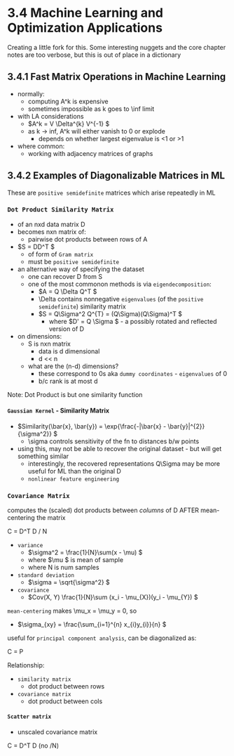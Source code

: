 # 3.4 Machine Learning and Optimization Applications

Creating a little fork for this. Some interesting nuggets and the core chapter notes are too verbose, but this is out of place in a dictionary

## 3.4.1 Fast Matrix Operations in Machine Learning

- normally:
  - computing A^k is expensive
  - sometimes impossible as k goes to \inf limit
- with LA considerations
  - $A^k = V \Delta^{k} V^{-1} $
  - as k -> inf, A^k will either vanish to 0 or explode
    - depends on whether largest eigenvalue is <1 or >1
- where common:
  - working with adjacency matrices of graphs

## 3.4.2 Examples of Diagonalizable Matrices in ML

These are `positive semidefinite` matrices which arise repeatedly in ML

### `Dot Product Similarity Matrix`

- of an nxd data matrix D
- becomes nxn matrix of:
  - pairwise dot products between rows of A
- $S = DD^T $
  - of form of `Gram matrix`
  - must be `positive semidefinite`
- an alternative way of specifying the dataset
  - one can recover D from S
  - one of the most commonon methods is via `eigendecomposition`:
    - $A = Q \Delta Q^T $
    - \Delta contains nonnegative `eigenvalues` (of the `positive semidefinite`) similarity matrix
    - $S = Q\Sigma^2 Q^{T} = (Q\Sigma)(Q\Sigma)^T $
      - where $D' = Q \Sigma $ - a possibly rotated and reflected version of D
- on dimensions:
  - S is nxn matrix
    - data is d dimensional
    - d << n
  - what are the (n-d) dimensions?
    - these correspond to 0s aka `dummy coordinates` - `eigenvalues` of 0
    - b/c rank is at most d

Note: Dot Product is but one similarity function

#### `Gaussian Kernel` - Similarity Matrix

- $Similarity(\bar{x}, \bar{y}) = \exp{\frac{-\|\bar{x} - \bar{y}\|^{2}}{\sigma^2}} $
  - \sigma controls sensitivity of the fn to distances b/w points
- using this, may not be able to recover the original dataset - but will get something similar
  - interestingly, the recovered representations Q\Sigma may be more useful for ML than the original D
  - `nonlinear feature engineering`

### `Covariance Matrix`

computes the (scaled) dot products between *columns* of D AFTER mean-centering the matrix

C = D^T D / N

- `variance`
  - $\sigma^2 = \frac{1}{N}\sum(x - \mu) $
  - where $\mu $ is mean of sample
  - where N is num samples
- `standard deviation`
  - $\sigma = \sqrt{\sigma^2} $
- `covariance`
  - $Cov(X, Y) \frac{1}{N}\sum (x_i - \mu_{X})(y_i - \mu_{Y}) $

`mean-centering` makes \mu_x = \mu_y = 0, so

- $\sigma_{xy} = \frac{\sum_{i=1}^{n} x_{i}y_{i}}{n} $

useful for `principal component analysis`, can be diagonalized as:

C = P

Relationship:

- `similarity matrix`
  - dot product between rows
- `covariance matrix`
  - dot product between cols

#### `Scatter matrix`

- unscaled covariance matrix

C = D^T D  (no /N)
